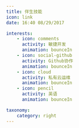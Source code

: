 ```yaml
---
title: 伴生技能
icon: link
date: 16:40 08/29/2017

interests:
    - icon: comments
      activity: 敏捷开发
      animation: bounceIn
    - icon: social-github
      activity: Github协作
      animation: bounceIn
    - icon: cloud
      activity: 私有云运维
      animation: bounceIn
    - icon: pencil
      activity: 英语
      animation: bounceIn

taxonomy:
    category: right
---
```

